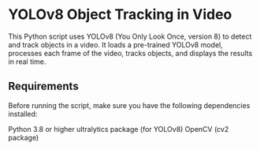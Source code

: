 # YOLOv8 Object Tracking in Video

This Python script uses YOLOv8 (You Only Look Once, version 8) to detect and track objects in a video. It loads a pre-trained YOLOv8 model, processes each frame of the video, tracks objects, and displays the results in real time.

## Requirements

Before running the script, make sure you have the following dependencies installed:

Python 3.8 or higher
ultralytics package (for YOLOv8)
OpenCV (cv2 package)

